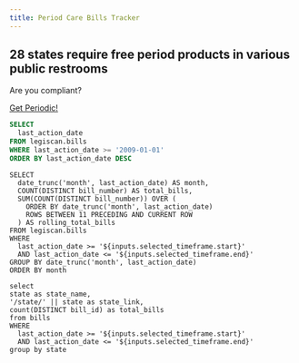 ```yaml
---
title: Period Care Bills Tracker
---
```


## **28 states** require free period products in various public restrooms

Are you compliant?

[Get Periodic!](https://www.getperiodic.org/periodicproducts)

```sql date_options
SELECT 
  last_action_date
FROM legiscan.bills
WHERE last_action_date >= '2009-01-01'
ORDER BY last_action_date DESC
```

<DateRange
    name=selected_timeframe
    data={date_options}
    dates=last_action_date
    defaultValue="Last 12 Months"
/>


```bills_monthly
SELECT
  date_trunc('month', last_action_date) AS month,
  COUNT(DISTINCT bill_number) AS total_bills,
  SUM(COUNT(DISTINCT bill_number)) OVER (
    ORDER BY date_trunc('month', last_action_date) 
    ROWS BETWEEN 11 PRECEDING AND CURRENT ROW
  ) AS rolling_total_bills
FROM legiscan.bills
WHERE 
  last_action_date >= '${inputs.selected_timeframe.start}'
  AND last_action_date <= '${inputs.selected_timeframe.end}'
GROUP BY date_trunc('month', last_action_date)
ORDER BY month
```

<AreaChart
data={bills_monthly}
x=month
y=rolling_total_bills
title="Bills in the United States"
subtitle="12 Month Rolling Total"
/>

```bills_by_state
select
state as state_name,
'/state/' || state as state_link,
count(DISTINCT bill_id) as total_bills
from bills
WHERE 
  last_action_date >= '${inputs.selected_timeframe.start}'
  AND last_action_date <= '${inputs.selected_timeframe.end}'
group by state
```

<!-- BUG: https://github.com/evidence-dev/evidence/issues/2908 -->
<USMap
  data={bills_by_state}
  state=state_name
  abbreviations=true
  value=total_bills
  link=state_link
  title="Period Care Bills by State"
  colorScale=default
/>

<LastRefreshed prefix="Data last updated"/>